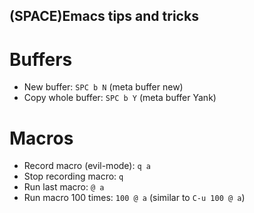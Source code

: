 (SPACE)Emacs tips and tricks
------------------------

# Buffers

- New buffer: `SPC b N` (meta buffer new)
- Copy whole buffer: `SPC b Y` (meta buffer Yank)

# Macros

- Record macro (evil-mode): `q a`
- Stop recording macro: `q`
- Run last macro: `@ a`
- Run macro 100 times: `100 @ a` (similar to `C-u 100 @ a`)



